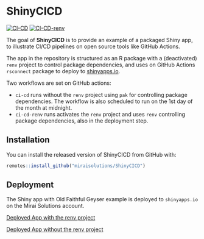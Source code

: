 
# ShinyCICD

<!-- badges: start -->
[![CI-CD](https://github.com/miraisolutions/ShinyCICD/workflows/CI-CD/badge.svg)](https://github.com/miraisolutions/ShinyCICD/actions/workflows/ci-cd.yml)
[![CI-CD-renv](https://github.com/miraisolutions/ShinyCICD/workflows/CI-CD-renv/badge.svg)](https://github.com/miraisolutions/ShinyCICD/actions/workflows/ci-cd-renv.yml)
<!-- badges: end -->

The goal of **ShinyCICD** is to provide an example of a packaged Shiny app,
to illustrate CI/CD pipelines on open source tools like GitHub Actions.

The app in the repository is structured as an R package with a (deactivated) `renv` project to control package dependencies, and uses on GitHub Actions `rsconnect` package to deploy to [shinyapps.io](www.shinyapps.io).

Two workflows are set on GitHub actions:

- `ci-cd` runs without the `renv` project using `pak` for controlling package dependencies. The workflow is also scheduled to run on the 1st day of the month at midnight.
- `ci-cd-renv` runs activates the `renv` project and uses `renv` controlling package dependencies, also in the deployment step.


## Installation

You can install the released version of ShinyCICD from GitHub with:

``` r
remotes::install_github("miraisolutions/ShinyCICD")
```

## Deployment

The Shiny app with Old Faithful Geyser example is deployed to `shinyapps.io` on the Mirai Solutions account.

[Deployed App with the renv project](https://miraisolutions.shinyapps.io/ShinyCICD-renv/)

[Deployed App without the renv project](https://miraisolutions.shinyapps.io/ShinyCICD)


